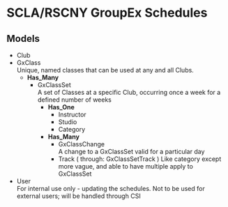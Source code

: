 # SCLA/RSCNY GroupEx Schedules

## Models
- Club
- GxClass  
    Unique, named classes that can be used at any and all Clubs.  
    - **Has_Many**
      - GxClassSet  
          A set of Classes at a specific Club, occurring once a week for a defined number of weeks  
          - **Has_One**
              - Instructor
              - Studio
              - Category
          - **Has_Many**
              - GxClassChange  
                A change to a GxClassSet valid for a particular day
              - Track ( through: GxClassSetTrack )
                Like category except more vague, and able to have multiple apply to GxClassSet
- User  
  For internal use only - updating the schedules. Not to be used for external users; will be handled through CSI


